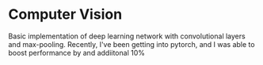 # Computer Vision

Basic implementation of deep learning network with convolutional layers and max-pooling. 
Recently, I've been getting into pytorch, and I was able to boost performance by and addiitonal 10%
